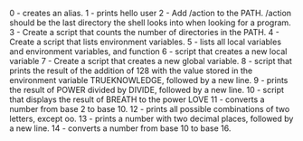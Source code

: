 0 - creates an alias.
1 - prints hello user
2 - Add /action to the PATH. /action should be the last directory the shell looks into when looking for a program.
3 - Create a script that counts the number of directories in the PATH.
4 - Create a script that lists environment variables.
5 - lists all local variables and environment variables, and function
6 - script that creates a new local variable
7 - Create a script that creates a new global variable.
8 - script that prints the result of the addition of 128 with the value stored in the environment variable TRUEKNOWLEDGE, followed by a new line.
9 - prints the result of POWER divided by DIVIDE, followed by a new line.
10 - script that displays the result of BREATH to the power LOVE
11 - converts a number from base 2 to base 10.
12 - prints all possible combinations of two letters, except oo.
13 - prints a number with two decimal places, followed by a new line.
14 - converts a number from base 10 to base 16.

